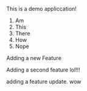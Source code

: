 This is a demo appliccation!
1. Am
2. This
3. There
4. How
5. Nope

Adding a new Feature

Adding a second feature lol!!!

adding a feature update.
wow